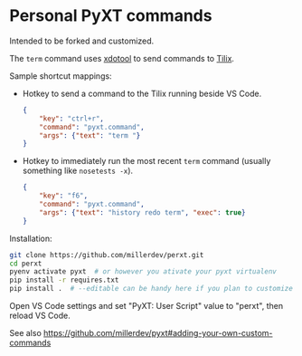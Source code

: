 # Personal PyXT commands

Intended to be forked and customized.

The `term` command uses
[xdotool](https://manpages.ubuntu.com/manpages/focal/man1/xdotool.1.html) to
send commands to [Tilix](https://gnunn1.github.io/tilix-web/).

Sample shortcut mappings:

- Hotkey to send a command to the Tilix running beside VS Code.
  ```json
  {
      "key": "ctrl+r",
      "command": "pyxt.command",
      "args": {"text": "term "}
  }
  ```
- Hotkey to immediately run the most recent `term` command (usually something
  like `nosetests -x`).
  ```json
  {
      "key": "f6",
      "command": "pyxt.command",
      "args": {"text": "history redo term", "exec": true}
  }
  ```

Installation:

```sh
git clone https://github.com/millerdev/perxt.git
cd perxt
pyenv activate pyxt  # or however you ativate your pyxt virtualenv
pip install -r requires.txt
pip install .  # --editable can be handy here if you plan to customize the code
```

Open VS Code settings and set "PyXT: User Script" value to "perxt", then reload
VS Code.

See also https://github.com/millerdev/pyxt#adding-your-own-custom-commands
